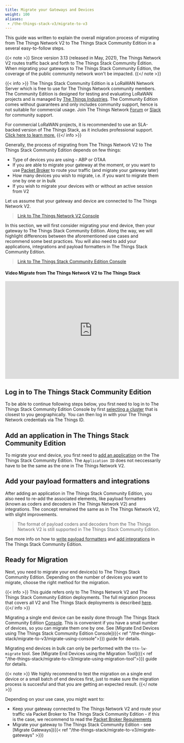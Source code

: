 ```yaml
---
title: Migrate your Gateways and Devices
weight: 100
aliases:
 - /the-things-stack-v3/migrate-to-v3
---
```


This guide was written to explain the overall migration process of migrating from The Things Network V2 to The Things Stack Community Edition in a several easy-to-follow steps.

{{< note >}} Since version 3.13 (released in May, 2021), The Things Network V2 routes traffic back and forth to The Things Stack Community Edition. When migrating your gateways to The Things Stack Community Edition, the coverage of the public community network won't be impacted. {{</ note >}}

{{< info >}} 
The Things Stack Community Edition is a LoRaWAN Network Server which is free to use for The Things Network community members. The Community Edition is designed for testing and evaluating LoRaWAN projects and is managed by <a href="https://www.thethingsindustries.com/" target="_blank">The Things Industries</a>. The Community Edition comes without guarantees and only includes community support, hence is not suitable for commercial usage. Join The Things Network [Forum](https://www.thethingsnetwork.org/forum/) or <a href="https://thethingsnetwork.slack.com/" target="_blank">Slack</a> for community support.

For commercial LoRaWAN projects, it is recommended to use an SLA-backed version of The Things Stack, as it includes professional support. <a href="https://www.thethingsindustries.com/deployment/" target="_blank">Click here to learn more.</a>
{{</ info >}} 

Generally, the process of migrating from The Things Network V2 to The Things Stack Community Edition depends on few things:

- Type of devices you are using - ABP or OTAA
- If you are able to migrate your gateway at the moment, or you want to use <a href="https://www.thethingsindustries.com/docs/reference/packet-broker/" target="_blank">Packet Broker</a> to route your traffic (and migrate your gateway later)
- How many devices you wish to migrate, i.e. if you want to migrate them one by one or in bulk
- If you wish to migrate your devices with or without an active session from V2

Let us assume that your gateway and device are connected to The Things Network V2. 

> <a href="https://console.thethingsnetwork.org/" target="_blank">Link to The Things Network V2 Console</a>

In this section, we will first consider migrating your end device, then your gateway to The Things Stack Community Edition. Along the way, we will highlight differences between the aforementioned use cases and recommend some best practices. You will also need to add your applications, integrations and payload formatters in The Things Stack Community Edition. 

> <a href="https://www.thethingsindustries.com/deployment/" target="_blank">Link to The Things Stack Community Edition Console</a>

#### Video Migrate from The Things Network V2 to The Things Stack
<iframe width="560" height="315" src="https://www.youtube.com/embed/JUEJ_9LdnuI" frameborder="0" allow="accelerometer; autoplay; clipboard-write; encrypted-media; gyroscope; picture-in-picture" allowfullscreen></iframe>

## Log in to The Things Stack Community Edition

To be able to continue following steps below, you first need to log in to The Things Stack Community Edition Console by first <a href="https://console.cloud.thethings.network/" target="_blank">selecting a cluster</a> that is closest to you geographically. You can then log in with your The Things Network credentials via The Things ID.

## Add an application in The Things Stack Community Edition

To migrate your end device, you first need to <a href="https://www.thethingsindustries.com/docs/integrations/adding-applications/" target="_blank">add an application</a> on the The Things Stack Community Edition. The `Application ID` does not neccessarily have to be the same as the one in The Things Network V2.

## Add your payload formatters and integrations

After adding an application in The Things Stack Community Edition, you also need to re-add the associated elements, like payload formatters (known as coders and decoders in The Things Network V2) and integrations. The concept remained the same as in The Things Network V2, with slight improvements. 

> The format of payload coders and decoders from the The Things Network V2 is still supported in The Things Stack Community Edition.

See more info on how to <a href="https://www.thethingsindustries.com/docs/integrations/payload-formatters/" target="_blank">write payload formatters</a> and <a href="https://www.thethingsindustries.com/docs/integrations/adding-integrations/" target="_blank">add integrations</a> in The Things Stack Community Edition. 

## Ready for Migration

Next, you need to migrate your end device(s) to The Things Stack Community Edition. Depending on the number of devices you want to migrate, choose the right method for the migration.

{{< info >}} This guide refers only to The Things Network V2 and The Things Stack Community Edition deployments. The full migration process that covers all V2 and The Things Stack deployments is described <a href="https://www.thethingsindustries.com/docs/getting-started/migrating/migrating-from-v2/" target="_blank">here</a>. {{</ info >}}

Migrating a single end device can be easily done through The Things Stack Community Edition <a href="https://www.thethingsindustries.com/docs/getting-started/console/" target="_blank">Console</a>. This is convenient if you have a small number of devices, so you can migrate them one by one. See [Migrate End Devices using The Things Stack Community Edition Console]({{< ref "/the-things-stack/migrate-to-v3/migrate-using-console">}}) guide for details.

Migrating end devices in bulk can only be performed with the `ttn-lw-migrate` tool. See [Migrate End Devices using the Migration Tool]({{< ref "/the-things-stack/migrate-to-v3/migrate-using-migration-tool">}}) guide for details.

{{< note >}} We highly recommend to test the migration on a single end device or a small batch of end devices first, just to make sure the migration process is succesful and that you are getting an expected result. {{</ note >}}

Depending on your use case, you might want to:

- Keep your gateway connected to The Things Network V2 and route your traffic via Packet Broker to The Things Stack Community Edition - if this is the case, we recommend to read the <a href="https://www.thethingsindustries.com/docs/getting-started/migrating/migrating-from-v2/packet-broker-requirements/" target="_blank">Packet Broker Requirements</a>
- Migrate your gateway to The Things Stack Community Edition - see [Migrate Gateways]({{< ref "/the-things-stack/migrate-to-v3/migrate-gateways" >}})

